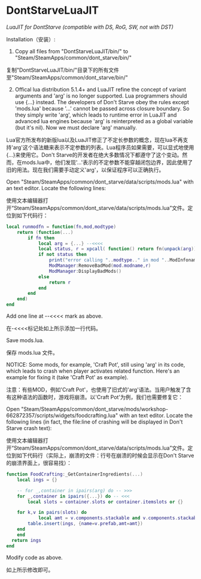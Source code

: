 # DontStarveLuaJIT
_LuaJIT for DontStarve (compatible with DS, RoG, SW, not with DST)_

Installation（安装）: 

1. Copy all files from "DontStarveLuaJIT/bin/" to "Steam/SteamApps/common/dont_starve/bin/"

复制"DontStarveLuaJIT/bin/"目录下的所有文件至"Steam/SteamApps/common/dont_starve/bin/"

2. Offical lua distribution 5.1.4+ and LuaJIT refine the concept of variant arguments and 'arg' is no longer supported. Lua programmers should use {...} instead. The developers of Don't Starve obey the rules except 'mods.lua' because '...' cannot be passed across closure boundary. So they simply write 'arg', which leads to runtime error in LuaJIT and advanced lua engines because 'arg' is reinterpreted as a global variable (but it's nil). Now we must declare 'arg' manually.

Lua官方所发布的新版lua以及LuaJIT修正了不定长参数的概念，现在lua不再支持'arg'这个语法糖来表示不定参数的列表。Lua程序员如果需要，可以显式地使用{...}来使用它。Don't Starve的开发者在绝大多数情况下都遵守了这个变动。然而，在mods.lua中，他们发现'...'表示的不定参数不能穿越闭包边界，因此使用了旧的用法。现在我们需要手动定义'arg'，以保证程序可以正确执行。

 Open "Steam/SteamApps/common/dont_starve/data/scripts/mods.lua" with an text editor. Locate the following lines:

使用文本编辑器打开“Steam/SteamApps/common/dont_starve/data/scripts/mods.lua”文件。定位到如下代码行：

```lua
local runmodfn = function(fn,mod,modtype)
	return (function(...)
		if fn then
			local arg = {...} --<<<<
			local status, r = xpcall( function() return fn(unpack(arg)) end, debug.traceback)
			if not status then
				print("error calling "..modtype.." in mod "..ModInfoname(mod.modname)..": \n"..r)
				ModManager:RemoveBadMod(mod.modname,r)
				ModManager:DisplayBadMods()
			else
				return r
			end
		end
	end)
end
```
Add one line at --<<<< mark as above.

在-<<<<标记处如上所示添加一行代码。

Save mods.lua. 

保存 mods.lua 文件。


NOTICE: Some mods, for example, 'Craft Pot', still using 'arg' in its code, which leads to crash when player activates related function. Here's an example for fixing it (take 'Craft Pot' as example).

注意：有些MOD，例如'Craft Pot'，也使用了旧式的'arg'语法。当用户触发了含有这种语法的函数时，游戏将崩溃。以'Craft Pot'为例，我们也需要修复它：

 Open "Steam/SteamApps/common/dont_starve/mods/workshop-662872357/scripts/widgets/foodcrafting.lua" with an text editor. Locate the following lines (in fact, the file:line of crashing will be displayed in Don't Starve crash text):


使用文本编辑器打开“Steam/SteamApps/common/dont_starve/data/scripts/mods.lua”文件。定位到如下代码行（实际上，崩溃的文件：行号在崩溃的时候会显示在Don't Starve 的崩溃界面上，很容易找）：

```lua
function FoodCrafting:_GetContainerIngredients(...)
	local ings = {}

	-- for _,container in ipairs(arg) do -- >>>
	for _,container in ipairs({...}) do -- <<<
		local slots = container.slots or container.itemslots or {}

  	for k,v in pairs(slots) do
			local amt = v.components.stackable and v.components.stackable.stacksize or 1
    	table.insert(ings, {name=v.prefab,amt=amt})
  	end
	end
  return ings
end
```

Modify code as above.

如上所示修改即可。
